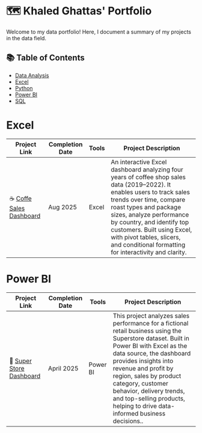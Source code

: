 # 🗺 Khaled Ghattas' Portfolio

Welcome to my data portfolio! Here, I document a summary of my projects in the data field. 

## 📚 Table of Contents
- [Data Analysis](#data-analysis)
- [Excel](#excel)
- [Python](#python)
- [Power BI](#power-bi)
- [SQL](#sql)

# Excel
| Project Link | Completion Date | Tools | Project Description | 
|---|---|---|---|
| :coffee: [Coffe Sales Dashboard](https://github.com/khaleedgt/CoffeSalesDashboard) | Aug 2025 |Excel|An interactive Excel dashboard analyzing four years of coffee shop sales data (2019–2022). It enables users to track sales trends over time, compare roast types and package sizes, analyze performance by country, and identify top customers. Built using Excel, with pivot tables, slicers, and conditional formatting for interactivity and clarity.|

# Power BI
| Project Link | Completion Date | Tools | Project Description | 
|---|---|---|---|
| 🛒 [Super Store Dashboard](https://github.com/khaleedgt/Superstore) | April 2025 |Power BI|This project analyzes sales performance for a fictional retail business using the Superstore dataset. Built in Power BI with Excel as the data source, the dashboard provides insights into revenue and profit by region, sales by product category, customer behavior, delivery trends, and top-selling products, helping to drive data-informed business decisions..|
